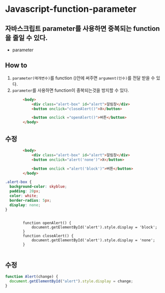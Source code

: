 # Javascript-function-parameter

## 자바스크립트 parameter를 사용하면 중복되는 function을 줄일 수 있다.

- parameter

## How to

1. `parameter(매개변수)`를 function ()안에 써주면 `argument(인수)`를 전달 받을 수 있다.
2. `parameter`를 사용하면 function이 중복되는것을 방지할 수 있다.

```HTML
        <body>
            <div class="alert-box" id="alert">알림창</div>
            <button onclick="closeAlert()">X</button>

            <button onclick ="openAlert()">버튼</button>
        </body>
```

## 수정

```HTML
        <body>
            <div class="alert-box" id="alert">알림창</div>
            <button onclick="alert('none')">X</button>

            <button onclick ="alert('block')">버튼</button>
        </body>
```

```css
.alert-box {
  background-color: skyblue;
  padding: 20px;
  color: white;
  border-radius: 5px;
  display: none;
}
```

```JS

        function openAlert() {
            document.getElementById('alert').style.display = 'block';
        }
        function closeAlert() {
            document.getElementById('alert').style.display = 'none';
        }


```

## 수정

```js
function Alert(change) {
  document.getElementById("alert").style.display = change;
}
```
